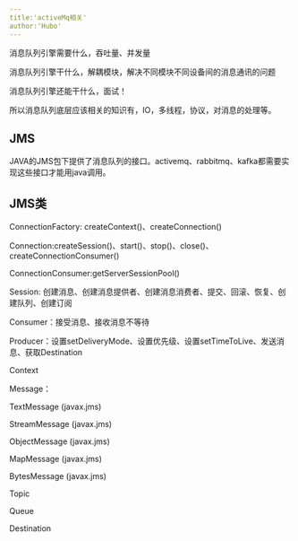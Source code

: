 ```yaml
---
title:'activeMq相关'
author:'Hubo'
---
```


消息队列引擎需要什么，吞吐量、并发量

消息队列引擎干什么，解耦模块，解决不同模块不同设备间的消息通讯的问题

消息队列引擎还能干什么，面试！

所以消息队列底层应该相关的知识有，IO，多线程，协议，对消息的处理等。

## JMS

JAVA的JMS包下提供了消息队列的接口。activemq、rabbitmq、kafka都需要实现这些接口才能用java调用。



## JMS类

ConnectionFactory: createContext()、createConnection()

Connection:createSession()、start()、stop()、close()、createConnectionConsumer()

ConnectionConsumer:getServerSessionPool()



Session: 创建消息、创建消息提供者、创建消息消费者、提交、回滚、恢复、创建队列、创建订阅



Consumer：接受消息、接收消息不等待



Producer：设置setDeliveryMode、设置优先级、设置setTimeToLive、发送消息、获取Destination



Context



Message：

TextMessage (javax.jms)

StreamMessage (javax.jms)

ObjectMessage (javax.jms)

MapMessage (javax.jms)

BytesMessage (javax.jms)




Topic



Queue



Destination



